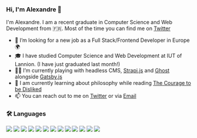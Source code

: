 ### Hi, I'm Alexandre 👋

I'm Alexandre. I am a recent graduate in Computer Science and Web Development from 🇫🇷.  Most of the time you can find me on [Twitter](https://twitter.com/mrcalexandre)
<br />


- 🚀 I’m looking for a new job as a Full Stack/Frontend Developer in Europe 🌍
- 🎓  I have studied Computer Science and Web Development at IUT of Lannion. (I have just graduated last month!)
- 👨‍💻  I’m currently playing with headless CMS, [Strapi.js](https://github.com/strapi/strapi) and [Ghost](https://github.com/TryGhost/Ghost) alongside [Gatsby.js](https://github.com/gatsbyjs/gatsby)
- 🌱 I am currently learning about philosophy while reading [The Courage to be Disliked](https://www.goodreads.com/book/show/41641923-the-courage-to-be-disliked)
- 📫 You can reach out to me on [Twitter](https://twitter.com/mrcalexandre) or via [Email](https://alexandremouriec.com/contact)

### 🛠 Languages

<img src = "https://img.shields.io/badge/-HTML5-E34F26?style=flat&logo=html5&logoColor=white"> <img src = "https://img.shields.io/badge/-CSS3-1572B6?style=flat&logo=css3&logoColor=white"> <img src="https://img.shields.io/badge/-Bootstrap-563D7C?style=flat&logo=bootstrap&logoColor=white"> <img src="https://img.shields.io/badge/-JavaScript-black?style=flat&logo=javascript&logoColor=eed718"> <img src="https://img.shields.io/badge/-PHP-5466b8?style=flat&logo=php&logoColor=white" > <img src="https://img.shields.io/badge/-React-161616?style=flat&logo=react&logoColor=00d9ff"> 
<img src="https://img.shields.io/badge/-Gatsby-purple?style=flat&logo=gatsby&logoColor=white"> <img src="https://img.shields.io/badge/-Angular-b52e31?style=flat&logo=angular&logoColor=white"> <img src="https://img.shields.io/badge/-MySQL-00758f?style=flat&logo=mysql&logoColor=white"> <img src="https://img.shields.io/badge/-PostgreSQL-orange?style=flat&logo=postgresql&logoColor=white"> <img src="https://img.shields.io/badge/-Node.js-ffa804?style=flat&logo=node.js&logoColor=white"> <img src="https://img.shields.io/badge/-Symfony-4d008f?style=flat&logo=symfony&logoColor=white"> <img src="https://img.shields.io/badge/-Git-black?style=flat&logo=git&logoColor=eed718">

